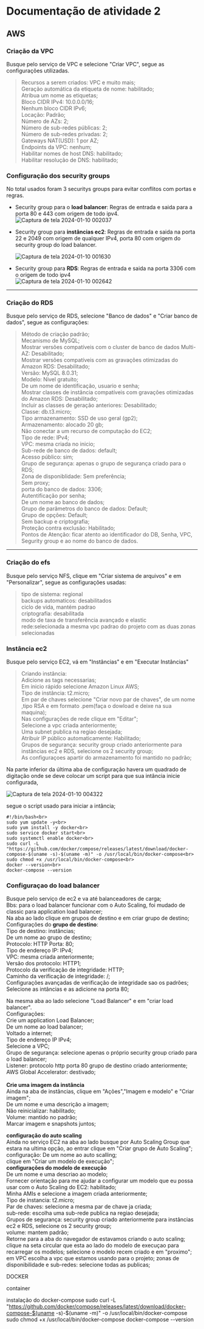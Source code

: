 # Documentação de atividade 2

## AWS

### Criação da VPC<br>  
Busque pelo serviço de VPC e selecione "Criar VPC", segue as configurações utilizadas.<br>
> Recursos a serem criados: VPC e muito mais;<br>
Geração automática da etiqueta de nome: habilitado; <br>
Atribua um nome as etiquetas;<br>
Bloco CIDR IPv4: 10.0.0.0/16;<br>
Nenhum bloco CIDR IPv6;<br>
Locação: Padrão;<br>
Número de AZs: 2;<br>
Número de sub-redes públicas: 2;<br>
Número de sub-redes privadas: 2;<br>
Gateways NAT(USD): 1 por AZ;<br>
Endpoints da VPC: nenhum;<br>
Habilitar nomes de host DNS: habilitado;<br>
Habilitar resolução de DNS: habilitado;<br>

### Configuração dos security groups<br>
No total usados foram 3 securitys groups para evitar conflitos com portas e regras.<br>
- Security group para o **load balancer**: Regras de entrada e saida para a porta 80 e 443 com origem de todo ipv4.
  ![Captura de tela 2024-01-10 002037](https://github.com/Jonata03/PPT-2/assets/120826522/24c8a25b-8125-480f-9090-25a83e8a761f)

- Security group para **instâncias ec2**: Regras de entrada e saida na porta 22 e 2049 com origem de qualquer IPv4, porta 80 com origem do security group do load balancer.

  ![Captura de tela 2024-01-10 001630](https://github.com/Jonata03/PPT-2/assets/120826522/1f8afde2-6b52-4702-be88-92263c4ba06f)

- Security group para **RDS**: Regras de entrada e saida na porta 3306 com o origem de todo ipv4<br>
  ![Captura de tela 2024-01-10 002642](https://github.com/Jonata03/PPT-2/assets/120826522/7cb6442f-62fc-4615-a5d4-20e04bed6f33)
---
### Criação do RDS 
Busque pelo serviço de RDS, selecione "Banco de dados" e "Criar banco de dados", segue as configurações:<br>
> Método de criação padrão;<br>
Mecanismo de MySQL;<br>
Mostrar versões compatíveis com o cluster de banco de dados Multi-AZ: Desabilitado;<br>
Mostrar versões compatíveis com as gravações otimizadas do Amazon RDS: Desabilitado;<br>
Versão: MySQL 8.0.31;<br>
Modelo: Nivel gratuito;<br>
De um nome de identificação, usuario e senha;<br>
Mostrar classes de instância compatíveis com gravações otimizadas do Amazon RDS: Desabilitado;<br>
Incluir as classes de geração anteriores: Desabilitado;<br>
Classe:  db.t3.micro;<br>
Tipo armazenamento: SSD de uso geral (gp2);<br>
Armazenamento: alocado 20 gb;<br>
Não conectar a um recurso de computação do EC2;<br>
Tipo de rede: IPv4;<br>
VPC: mesma criada no inicio;<br>
Sub-rede de banco de dados: default;<br>
Acesso público: sim;<br>
Grupo de segurança: apenas o grupo de segurança criado para o RDS;<br>
Zona de disponiblidade: Sem preferência;<br>
Sem proxy;<br>
porta do banco de dados: 3306;<br>
Autentificação por senha;<br>
De um nome ao banco de dados;<br>
Grupo de parâmetros do banco de dados: Default;<br>
Grupo de opções: Default;<br>
Sem backup e criptografia;<br>
Proteção contra exclusão: Habilitado;<br>
Pontos de Atenção: ficar atento ao identificador do DB, Senha, VPC, Segurity group e ao nome do banco de dados.<br>
---
### Criação do efs
Busque pelo serviço NFS, clique em "Criar sistema de arquivos" e em "Personalizar", segue as configurações usadas:
> tipo de sistema: regional<br>
backups automaticos: desabilitados<br>
ciclo de vida, mantém padrao<br>
criptografia: desabilitada<br>
modo de taxa de transferência avançado e elastic<br>
rede:selecionada a mesma vpc padrao do projeto com as duas zonas selecionadas<br>

### Instância ec2 
Busque pelo serviço EC2, vá em "Instâncias" e em "Executar Instâncias"<br>
> Criando instância:<br>
Adicione as tags necessarias;<br>
Em inicio rápido selecione Amazon Linux AWS;<br>
Tipo de instância: t2.micro;<br>
Em par de chaves selecione "Criar novo par de chaves", de um nome ,tipo RSA e em formato .pem(faça o dowload e deixe na sua maquina);<br>
Nas configurações de rede clique em "Editar";<br>
Selecione a vpc criada anteriormente;<br>
Uma subnet publica na regiao desejada;<br>
Atribuir IP público automaticamente: Habilitado;<br>
Grupos de segurança: security group criado anteriormente para instâncias ec2 e RDS, selecione os 2 security group;<br>
As configuraçoes apartir do armazenamento foi mantido no padrão;<br>

Na parte inferior da última aba de configuração havera um quadrado de digitação onde se deve colocar um script para que sua intância inicie configurada, 

![Captura de tela 2024-01-10 004322](https://github.com/Jonata03/PPT-2/assets/120826522/b06e8ce3-403b-4fd9-8e01-63f551c2f119)

segue o script usado para iniciar a intância;

```
#!/bin/bash<br>
sudo yum update -y<br>
sudo yum install -y docker<br>
sudo service docker start<br>
sudo systemctl enable docker<br>
sudo curl -L "https://github.com/docker/compose/releases/latest/download/docker-compose-$(uname -s)-$(uname -m)" -o /usr/local/bin/docker-compose<br>
sudo chmod +x /usr/local/bin/docker-compose<br>
docker --version<br>
docker-compose --version
```

### Configuraçao do load balancer
Busque pelo serviço de ec2 e va até balanceadores de carga;<br>
Bbs: para o load balancer funcionar com o Auto Scaling, foi mudado de classic para application load balancer;<br>
Na aba ao lado clique em grupos de destino e em criar grupo de destino; <br>
Configurações do **grupo de destino**:<br>
Tipo de destino: instâncias;<br>
De um nome ao grupo de destino;<br>
Protocolo: HTTP Porta: 80;<br>
Tipo de endereço IP: IPv4;<br>
VPC: mesma criada anteriormente;<br>
Versão dos protocolo: HTTP1;<br>
Protocolo da verificação de integridade: HTTP;<br>
Caminho da verificação de integridade: /;<br>
Configurações avançadas de verificação de integridade sao os padrões;<br>
Selecione as intâncias e as adicione na porta 80;<br>

Na mesma aba ao lado selecione "Load Balancer" e em "criar load balancer".<br>
Configurações: <br>
Crie um application Load Balancer;<br>
De um nome ao load balancer;<br>
Voltado a internet;<br>
Tipo de endereço IP IPv4;<br>
Selecione a VPC;<br>
Grupo de segurança: selecione apenas o próprio security group criado para o load balancer;<br>
Listener: protocolo http porta 80 grupo de destino criado anteriormente;<br>
AWS Global Accelerator: destivado;<br>
<br>**Crie uma imagem da instância**<br>
Ainda na aba de instâncias, clique em "Ações","Imagem e modelo" e "Criar imagem";<br>
De um nome e uma descrição a imagem;<br>
Não reinicializar: habilitado;<br>
Volume: mantido no padrão;<br>
Marcar imagem e snapshots juntos;<br>

**configuração do auto scaling**<br>
Ainda no serviço EC2 na aba ao lado busque por Auto Scaling Group que estara na ultima opção, ao entrar clique em "Criar grupo de Auto Scaling";<br>
configuração:
De um nome ao auto scalling;<br>
clique em "Criar um modelo de execução";<br>
**configurações do modelo de execução**<br>
De um nome e uma descriao ao modelo;<br>
Fornecer orientação para me ajudar a configurar um modelo que eu possa usar com o Auto Scaling do EC2: habilitado;<br>
Minha AMIs e selecione a imagem criada anteriormente;<br>
Tipo de instancia: t2.micro;<br>
Par de chaves: selecione a mesma par de chave ja criada;<br>
sub-rede: escolha uma sub-rede publica na regiao desejada;<br>
Grupos de segurança: security group criado anteriormente para instâncias ec2 e RDS, selecione os 2 security group;<br>
volume: mantem padrão;<br>
Retorne para a aba do navegador de estavamos criando o auto scaling;
clique na seta circular que esta ao lado do modelo de execuçao para recarregar os modelos;
selecione o modelo recem criado e em "proximo";
em VPC escolha a vpc que estamos usando para o projeto;
zonas de disponibilidade e sub-redes: selecione todas as publicas;


DOCKER

container 


instalação do docker-compose
sudo curl -L "https://github.com/docker/compose/releases/latest/download/docker-compose-$(uname -s)-$(uname -m)" -o /usr/local/bin/docker-compose <br>
sudo chmod +x /usr/local/bin/docker-compose
docker-compose --version
